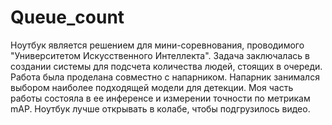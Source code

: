 # Queue_count

Ноутбук является решением для мини-соревнования, проводимого "Университетом Искусственного Интеллекта".
Задача заключалась в создании системы для подсчета количества людей, стоящих в очереди.
Работа была проделана совместно с напарником. Напарник занимался выбором наиболее подходящей модели для детекции. Моя часть работы состояла в ее инференсе и измерении точности по метрикам mAP.
Ноутбук лучше открывать в колабе, чтобы подгрузилось видео.
